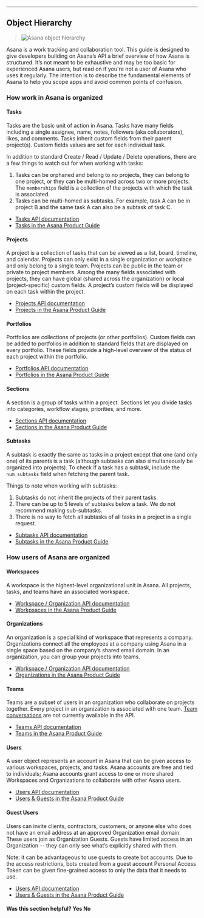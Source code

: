 <hr>
<section>

## Object Hierarchy

> ![Asana object hierarchy](https://luna1.co/b07faf.png)

<span class="description">
Asana is a work tracking and collaboration tool. This guide is designed to give developers building on Asana’s API a brief overview of how Asana is structured.  It’s not meant to be exhaustive and may be too basic for experienced Asana users, but read on if you're not a user of Asana who uses it regularly.  The intention is to describe the fundamental elements of Asana to help you scope apps and avoid common points of confusion.
</span>

### How work in Asana is organized

#### Tasks

Tasks are the basic unit of action in Asana.  Tasks have many fields including a single assignee, name, notes, followers (aka collaborators), likes, and comments. Tasks inherit custom fields from their parent project(s). Custom fields values are set for each individual task.  

In addition to standard Create / Read / Update / Delete operations, there are a few things to watch out for when working with tasks:

1. Tasks can be orphaned and belong to no projects, they can belong to one project, or they can be multi-homed across two or more projects. The `memberships` field is a collection of the projects with which the task is associated.    
2. Tasks can be multi-homed as subtasks.  For example, task A can be in project B and the same task A can also be a subtask of task C. 

* [Tasks API documentation](/docs/asana-tasks)
* [Tasks in the Asana Product Guide](https://asana.com/guide/help/tasks/actions)

#### Projects

A project is a collection of tasks that can be viewed as a list, board, timeline, and calendar.  Projects can only exist in a single organization or workplace and only belong to a single team.  Projects can be public in the team or private to project members.  Among the many fields associated with projects, they can have global (shared across the organization) or local (project-specific) custom fields.  A project’s custom fields will be displayed on each task within the project.  

* [Projects API documentation](/docs/asana-projects)
* [Projects in the Asana Product Guide](https://asana.com/guide/help/projects/basics)

#### Portfolios

Portfolios are collections of projects (or other portfolios). Custom fields can be added to portfolios in addition to standard fields that are displayed on every portfolio.  These fields provide a high-level overview of the status of each project within the portfolio. 

* [Portfolios API documentation](/docs/asana-portfolios)
* [Portfolios in the Asana Product Guide](https://asana.com/guide/help/premium/portfolios)

#### Sections

A section is a group of tasks within a project. Sections let you divide tasks into categories, workflow stages, priorities, and more.

* [Sections API documentation](/docs/asana-sections)
* [Sections in the Asana Product Guide](https://asana.com/guide/help/projects/sections)


#### Subtasks

A subtask is exactly the same as tasks in a project except that one (and only one) of its parents is a task (although subtasks can also simultaneously be organized into projects). To check if a task has a subtask, include the `num_subtasks` field when fetching the parent task.   

Things to note when working with subtasks:

1. Subtasks do not inherit the projects of their parent tasks.  
2. There can be up to 5 levels of subtasks below a task. We do not recommend making sub-subtasks. 
3. There is no way to fetch all subtasks of all tasks in a project in a single request. 

* [Subtasks API documentation](/docs/get-subtasks-from-a-task)
* [Subtasks in the Asana Product Guide](https://asana.com/guide/help/tasks/subtasks)

### How users of Asana are organized

#### Workspaces

A workspace is the highest-level organizational unit in Asana. All projects, tasks, and teams have an associated workspace.

* [Workspace / Organization API documentation](/docs/asana-workspaces)
* [Workpsaces in the Asana Product Guide](https://asana.com/guide/help/workspaces/basics)

#### Organizations

An organization is a special kind of workspace that represents a company. Organizations connect all the employees at a company using Asana in a single space based on the company’s shared email domain. In an organization, you can group your projects into teams. 

* [Workspace / Organization API documentation](/docs/asana-workspaces)
* [Organizations in the Asana Product Guide](https://asana.com/guide/help/organizations/basics)

#### Teams

Teams are a subset of users in an organization who collaborate on projects together. Every project in an organization is associated with one team. [Team conversations](https://asana.com/guide/help/conversations/team-conversations) are not currently available in the API.

* [Teams API documentation](/docs/asana-teams)
* [Teams in the Asana Product Guide](https://asana.com/guide/help/organizations/team-basics)

#### Users

A user object represents an account in Asana that can be given access to various workspaces, projects, and tasks.  Asana accounts are free and tied to individuals; Asana accounts grant access to one or more shared Workspaces and Organizations to collaborate with other Asana users.

* [Users API documentation](/docs/asana-users)
* [Users & Guests in the Asana Product Guide](https://asana.com/guide/help/organizations/basics#gl-people)

#### Guest Users

Users can invite clients, contractors, customers, or anyone else who does not have an email address at an approved Organization email domain. These users join as Organization Guests. Guests have limited access in an Organization -- they can only see what’s explicitly shared with them.

Note: it can be advantageous to use guests to create bot accounts. Due to the access restrictions, bots created from a guest account Personal Access Token can be given fine-grained access to only the data that it needs to use.   

* [Users API documentation](/docs/asana-users)
* [Users & Guests in the Asana Product Guide](https://asana.com/guide/help/organizations/basics#gl-people)

<div>
  <div class="docs-developer-satisfaction-content">
      <h4>Was this section helpful? <a class="positiveFeedback-DevSatisfaction" style="cursor:pointer;">Yes </a><a class="negativeFeedback-DevSatisfaction" style="cursor:pointer;">No</a></h4>
  </div>
</div>

</section>

